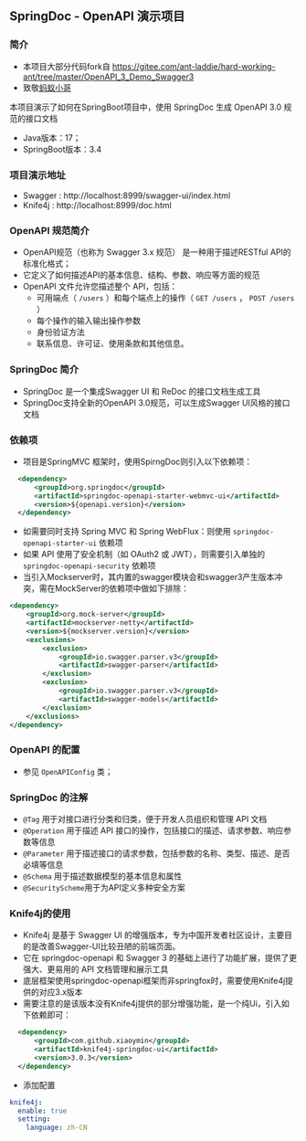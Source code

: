 ## SpringDoc - OpenAPI 演示项目

### 简介
- 本项目大部分代码fork自 https://gitee.com/ant-laddie/hard-working-ant/tree/master/OpenAPI_3_Demo_Swagger3
- 致敬[蚂蚁小哥](https://gitee.com/ant-laddie)

本项目演示了如何在SpringBoot项目中，使用 SpringDoc 生成 OpenAPI 3.0 规范的接口文档
- Java版本：17；
- SpringBoot版本：3.4

### 项目演示地址
- Swagger : http://localhost:8999/swagger-ui/index.html
- Knife4j : http://localhost:8999/doc.html

### OpenAPI 规范简介
- OpenAPI规范（也称为 Swagger 3.x 规范） 是一种用于描述RESTful API的标准化格式；
- 它定义了如何描述API的基本信息、结构、参数、响应等方面的规范
- OpenAPI 文件允许您描述整个 API，包括：
  - 可用端点（ `/users` ）和每个端点上的操作（ `GET /users` ， `POST /users` ）
  - 每个操作的输入输出操作参数
  - 身份验证方法
  - 联系信息、许可证、使用条款和其他信息。

### SpringDoc 简介
- SpringDoc 是一个集成Swagger UI 和 ReDoc 的接口文档生成工具
- SpringDoc支持全新的OpenAPI 3.0规范，可以生成Swagger UI风格的接口文档

### 依赖项
- 项目是SpringMVC 框架时，使用SpirngDoc则引入以下依赖项：
```xml
  <dependency>
      <groupId>org.springdoc</groupId>
      <artifactId>springdoc-openapi-starter-webmvc-ui</artifactId>
      <version>${openapi.version}</version>
  </dependency>
```
- 如需要同时支持 Spring MVC 和 Spring WebFlux：则使用 `springdoc-openapi-starter-ui` 依赖项
- 如果 API 使用了安全机制（如 OAuth2 或 JWT），则需要引入单独的 `springdoc-openapi-security` 依赖项
- 当引入Mockserver时，其内置的swagger模块会和swagger3产生版本冲突，需在MockServer的依赖项中做如下排除：
```xml
<dependency>
    <groupId>org.mock-server</groupId>
    <artifactId>mockserver-netty</artifactId>
    <version>${mockserver.version}</version>
    <exclusions>
        <exclusion>
            <groupId>io.swagger.parser.v3</groupId>
            <artifactId>swagger-parser</artifactId>
        </exclusion>
        <exclusion>
            <groupId>io.swagger.parser.v3</groupId>
            <artifactId>swagger-models</artifactId>
        </exclusion>
    </exclusions>
</dependency>
```
### OpenAPI 的配置
- 参见 `OpenAPIConfig` 类；

### SpringDoc 的注解
- `@Tag` 用于对接口进行分类和归类，便于开发人员组织和管理 API 文档
- `@Operation` 用于描述 API 接口的操作，包括接口的描述、请求参数、响应参数等信息
- `@Parameter` 用于描述接口的请求参数，包括参数的名称、类型、描述、是否必填等信息
- `@Schema` 用于描述数据模型的基本信息和属性
- `@SecurityScheme`用于为API定义多种安全方案

### Knife4j的使用
- Knife4j 是基于 Swagger UI 的增强版本，专为中国开发者社区设计，主要目的是改善Swagger-UI比较丑陋的前端页面。
- 它在 springdoc-openapi 和 Swagger 3 的基础上进行了功能扩展，提供了更强大、更易用的 API 文档管理和展示工具
- 底层框架使用springdoc-openapi框架而非springfox时，需要使用Knife4j提供的对应3.x版本
- 需要注意的是该版本没有Knife4j提供的部分增强功能，是一个纯Ui，引入如下依赖即可：
```xml
  <dependency>
      <groupId>com.github.xiaoymin</groupId>
      <artifactId>knife4j-springdoc-ui</artifactId>
      <version>3.0.3</version>
  </dependency>
```
- 添加配置
```yaml
knife4j:
  enable: true
  setting:
    language: zh-CN
```